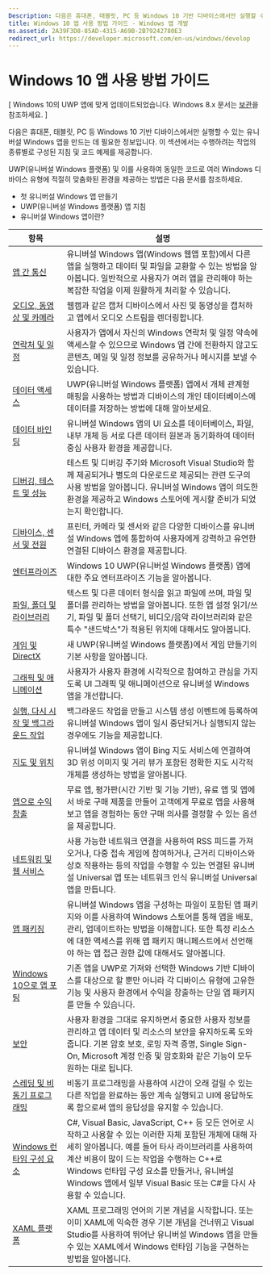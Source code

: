 ```yaml
---
Description: 다음은 휴대폰, 태블릿, PC 등 Windows 10 기반 디바이스에서만 실행할 수 있는 유니버설 Windows 앱을 만드는 데 필요한 정보입니다.
title: Windows 10 앱 사용 방법 가이드 - Windows 앱 개발
ms.assetid: 2A39F3D8-85AD-4315-A69B-2B79242780E3
redirect_url: https://developer.microsoft.com/en-us/windows/develop
---
```



# Windows 10 앱 사용 방법 가이드

\[ Windows 10의 UWP 앱에 맞게 업데이트되었습니다. Windows 8.x 문서는 [보관](http://go.microsoft.com/fwlink/p/?linkid=619132)을 참조하세요. \]

다음은 휴대폰, 태블릿, PC 등 Windows 10 기반 디바이스에서만 실행할 수 있는 유니버설 Windows 앱을 만드는 데 필요한 정보입니다. 이 섹션에서는 수행하려는 작업의 종류별로 구성된 지침 및 코드 예제를 제공합니다.

UWP(유니버설 Windows 플랫폼) 및 이를 사용하여 동일한 코드로 여러 Windows 디바이스 유형에 적절히 맞춤화된 환경을 제공하는 방법은 다음 문서를 참조하세요.

-   첫 유니버설 Windows 앱 만들기
-   UWP(유니버설 Windows 플랫폼) 앱 지침
-   유니버설 Windows 앱이란?

| 항목 | 설명 |
|-------|-------------|
| [앱 간 통신](app-to-app/index.md) | 유니버설 Windows 앱(Windows 웹앱 포함)에서 다른 앱을 실행하고 데이터 및 파일을 교환할 수 있는 방법을 알아봅니다. 일반적으로 사용자가 여러 앱을 관리해야 하는 복잡한 작업을 이제 원활하게 처리할 수 있습니다. |
| [오디오, 동영상 및 카메라](audio-video-camera/index.md) | 웹캠과 같은 캡처 디바이스에서 사진 및 동영상을 캡처하고 앱에서 오디오 스트림을 렌더링합니다. |
| [연락처 및 일정](contacts-and-calendar/index.md) | 사용자가 앱에서 자신의 Windows 연락처 및 일정 약속에 액세스할 수 있으므로 Windows 앱 간에 전환하지 않고도 콘텐츠, 메일 및 일정 정보를 공유하거나 메시지를 보낼 수 있습니다.|
| [데이터 액세스](data-access/index.md) | UWP(유니버설 Windows 플랫폼) 앱에서 개체 관계형 매핑을 사용하는 방법과 디바이스의 개인 데이터베이스에 데이터를 저장하는 방법에 대해 알아보세요. |
| [데이터 바인딩](data-binding/index.md) | 유니버설 Windows 앱의 UI 요소를 데이터베이스, 파일, 내부 개체 등 서로 다른 데이터 원본과 동기화하여 데이터 중심 사용자 환경을 제공합니다. |
| [디버깅, 테스트 및 성능](debug-test-perf/index.md) | 테스트 및 디버깅 주기와 Microsoft Visual Studio와 함께 제공되거나 별도의 다운로드로 제공되는 관련 도구의 사용 방법을 알아봅니다. 유니버설 Windows 앱이 의도한 환경을 제공하고 Windows 스토어에 게시할 준비가 되었는지 확인합니다. |
| [디바이스, 센서 및 전원](devices-sensors\index.md) | 프린터, 카메라 및 센서와 같은 다양한 디바이스를 유니버설 Windows 앱에 통합하여 사용자에게 강력하고 유연한 연결된 디바이스 환경을 제공합니다. | 
| [엔터프라이즈](enterprise/index.md) | Windows 10 UWP(유니버설 Windows 플랫폼) 앱에 대한 주요 엔터프라이즈 기능을 알아봅니다. |
| [파일, 폴더 및 라이브러리](files/index.md) | 텍스트 및 다른 데이터 형식을 읽고 파일에 쓰며, 파일 및 폴더를 관리하는 방법을 알아봅니다. 또한 앱 설정 읽기/쓰기, 파일 및 폴더 선택기, 비디오/음악 라이브러리와 같은 특수 "샌드박스"가 적용된 위치에 대해서도 알아봅니다. |
| [게임 및 DirectX](https://msdn.microsoft.com/en-us/library/windows/apps/mt228375.aspx) | 새 UWP(유니버설 Windows 플랫폼)에서 게임 만들기의 기본 사항을 알아봅니다. |
| [그래픽 및 애니메이션](graphics/index.md) | 사용자가 사용자 환경에 시각적으로 참여하고 관심을 가지도록 UI 그래픽 및 애니메이션으로 유니버설 Windows 앱을 개선합니다. |
| [실행, 다시 시작 및 백그라운드 작업](launch-resume/index.md) | 백그라운드 작업을 만들고 시스템 생성 이벤트에 등록하여 유니버설 Windows 앱이 일시 중단되거나 실행되지 않는 경우에도 기능을 제공합니다. |
| [지도 및 위치](maps-and-location/index.md) | 유니버설 Windows 앱이 Bing 지도 서비스에 연결하여 3D 위성 이미지 및 거리 뷰가 포함된 정확한 지도 시각적 개체를 생성하는 방법을 알아봅니다. |
| [앱으로 수익 창출](monetize\index.md) | 무료 앱, 평가판(시간 기반 및 기능 기반), 유료 앱 및 앱에서 바로 구매 제품을 만들어 고객에게 무료로 앱을 사용해 보고 앱을 경험하는 동안 구매 의사를 결정할 수 있는 옵션을 제공합니다. |
| [네트워킹 및 웹 서비스](networking\index.md) | 사용 가능한 네트워크 연결을 사용하여 RSS 피드를 가져오거나, 다중 접속 게임에 참여하거나, 근거리 디바이스와 상호 작용하는 등의 작업을 수행할 수 있는 연결된 유니버설 Universal 앱 또는 네트워크 인식 유니버설 Universal 앱을 만듭니다. |
| [앱 패키징](packaging\index.md) | 유니버설 Windows 앱을 구성하는 파일이 포함된 앱 패키지와 이를 사용하여 Windows 스토어를 통해 앱을 배포, 관리, 업데이트하는 방법을 이해합니다. 또한 특정 리소스에 대한 액세스를 위해 앱 패키지 매니페스트에서 선언해야 하는 앱 접근 권한 값에 대해서도 알아봅니다. |
| [Windows 10으로 앱 포팅](porting\index.md) | 기존 앱을 UWP로 가져와 선택한 Windows 기반 디바이스를 대상으로 할 뿐만 아니라 각 디바이스 유형에 고유한 기능 및 사용자 환경에서 수익을 창출하는 단일 앱 패키지를 만들 수 있습니다. |
| [보안](security/index.md) | 사용자 환경을 그대로 유지하면서 중요한 사용자 정보를 관리하고 앱 데이터 및 리소스의 보안을 유지하도록 도와줍니다. 기본 암호 보호, 로밍 자격 증명, Single Sign-On, Microsoft 계정 인증 및 암호화와 같은 기능이 모두 원하는 대로 됩니다. |
| [스레딩 및 비동기 프로그래밍](threading-async/index.md) | 비동기 프로그래밍을 사용하여 시간이 오래 걸릴 수 있는 다른 작업을 완료하는 동안 계속 실행되고 UI에 응답하도록 함으로써 앱의 응답성을 유지할 수 있습니다. |
| [Windows 런타임 구성 요소](winrt-components/index.md) | C#, Visual Basic, JavaScript, C++ 등 모든 언어로 시작하고 사용할 수 있는 이러한 자체 포함된 개체에 대해 자세히 알아봅니다. 예를 들어 타사 라이브러리를 사용하여 계산 비용이 많이 드는 작업을 수행하는 C++로 Windows 런타임 구성 요소를 만들거나, 유니버설 Windows 앱에서 일부 Visual Basic 또는 C#을 다시 사용할 수 있습니다. 
| [XAML 플랫폼](xaml-platform/index.md) | XAML 프로그래밍 언어의 기본 개념을 시작합니다. 또는 이미 XAML에 익숙한 경우 기본 개념을 건너뛰고 Visual Studio를 사용하여 뛰어난 유니버설 Windows 앱을 만들 수 있는 XAML에서 Windows 런타임 기능을 구현하는 방법을 알아봅니다. |


<!--HONumber=Mar16_HO5-->


